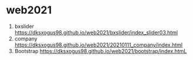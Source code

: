 # web2021
1. bxslider https://dksxogus98.github.io/web2021/bxslider/index_slider03.html
2.  company https://dksxogus98.github.io/web2021/20210111_company/index.html
3.  Bootstrap https://dksxogus98.github.io/web2021/bootstrap/index.htmL
